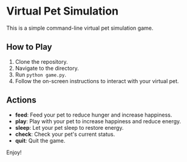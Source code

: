 # Virtual Pet Simulation

This is a simple command-line virtual pet simulation game.

## How to Play

1. Clone the repository.
2. Navigate to the directory.
3. Run `python game.py`.
4. Follow the on-screen instructions to interact with your virtual pet.

## Actions

- **feed**: Feed your pet to reduce hunger and increase happiness.
- **play**: Play with your pet to increase happiness and reduce energy.
- **sleep**: Let your pet sleep to restore energy.
- **check**: Check your pet's current status.
- **quit**: Quit the game.

Enjoy!
